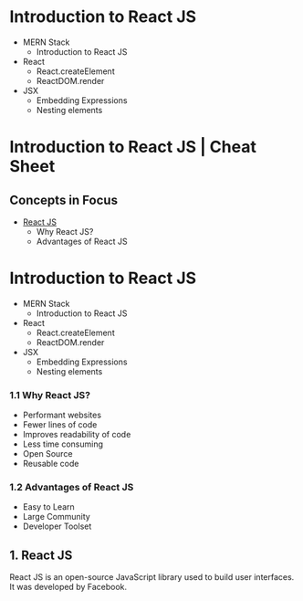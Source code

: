 # Introduction to React JS

- MERN Stack
  - Introduction to React JS
- React
  - React.createElement
  - ReactDOM.render
- JSX
  - Embedding Expressions
  - Nesting elements

# Introduction to React JS | Cheat Sheet

## Concepts in Focus

- [React JS](#introduction)
  - Why React JS?
  - Advantages of React JS

# Introduction to React JS

- MERN Stack
  - Introduction to React JS
- React
  - React.createElement
  - ReactDOM.render
- JSX
  - Embedding Expressions
  - Nesting elements

### 1.1 Why React JS?

- Performant websites
- Fewer lines of code
- Improves readability of code
- Less time consuming
- Open Source
- Reusable code

### 1.2 Advantages of React JS

- Easy to Learn
- Large Community
- Developer Toolset


<a name="introduction"></a>
## 1. React JS
React JS is an open-source JavaScript library used to build user interfaces. It was developed by Facebook.
